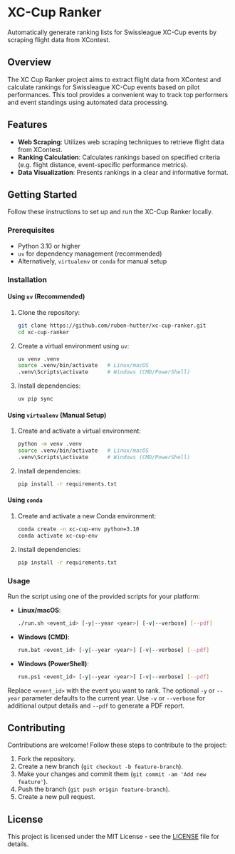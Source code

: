 # XC-Cup Ranker

Automatically generate ranking lists for Swissleague XC-Cup events by scraping flight data from XContest.

## Overview

The XC Cup Ranker project aims to extract flight data from XContest and calculate rankings for Swissleague XC-Cup events based on pilot performances. This tool provides a convenient way to track top performers and event standings using automated data processing.

## Features

- **Web Scraping**: Utilizes web scraping techniques to retrieve flight data from XContest.
- **Ranking Calculation**: Calculates rankings based on specified criteria (e.g. flight distance, event-specific performance metrics).
- **Data Visualization**: Presents rankings in a clear and informative format.

## Getting Started

Follow these instructions to set up and run the XC-Cup Ranker locally.

### Prerequisites

- Python 3.10 or higher
- `uv` for dependency management (recommended)
- Alternatively, `virtualenv` or `conda` for manual setup

### Installation

#### Using `uv` (Recommended)

1. Clone the repository:

   ```bash
   git clone https://github.com/ruben-hutter/xc-cup-ranker.git
   cd xc-cup-ranker
   ```

2. Create a virtual environment using `uv`:

   ```bash
   uv venv .venv
   source .venv/bin/activate   # Linux/macOS
   .venv\Scripts\activate      # Windows (CMD/PowerShell)
   ```

3. Install dependencies:

   ```bash
   uv pip sync
   ```

#### Using `virtualenv` (Manual Setup)

1. Create and activate a virtual environment:

   ```bash
   python -m venv .venv
   source .venv/bin/activate   # Linux/macOS
   .venv\Scripts\activate      # Windows (CMD/PowerShell)
   ```

2. Install dependencies:

   ```bash
   pip install -r requirements.txt
   ```

#### Using `conda`

1. Create and activate a new Conda environment:

   ```bash
   conda create -n xc-cup-env python=3.10
   conda activate xc-cup-env
   ```

2. Install dependencies:

   ```bash
   pip install -r requirements.txt
   ```

### Usage

Run the script using one of the provided scripts for your platform:

- **Linux/macOS**:
  ```bash
  ./run.sh <event_id> [-y|--year <year>] [-v|--verbose] [--pdf]
  ```
- **Windows (CMD)**:
  ```bash
  run.bat <event_id> [-y|--year <year>] [-v|--verbose] [--pdf]
  ```
- **Windows (PowerShell)**:
  ```bash
  run.ps1 <event_id> [-y|--year <year>] [-v|--verbose] [--pdf]
  ```

Replace `<event_id>` with the event you want to rank. The optional `-y` or `--year` parameter defaults to the current year. Use `-v` or `--verbose` for additional output details and `--pdf` to generate a PDF report.

## Contributing

Contributions are welcome! Follow these steps to contribute to the project:

1. Fork the repository.
2. Create a new branch (`git checkout -b feature-branch`).
3. Make your changes and commit them (`git commit -am 'Add new feature'`).
4. Push the branch (`git push origin feature-branch`).
5. Create a new pull request.

## License

This project is licensed under the MIT License - see the [LICENSE](LICENSE) file for details.

